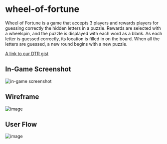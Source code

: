 # wheel-of-fortune

Wheel of Fortune is a game that accepts 3 players and rewards players for guessing correctly the hidden letters in a puzzle.
Rewards are selected with a wheelspin, and the puzzle is displayed with each word as a blank. As each letter is guessed 
correctly, its location is filled in on the board. When all the letters are guessed, a new round begins with a new puzzle.



[A link to our DTR gist](https://gist.github.com/kayleenovak/958a9a0321e624c0f27402baea4e50a1)

## In-Game Screenshot
![in-game screenshot](/images/wheel-of-fortune-screenshot.png)

## Wireframe

![image](https://i.postimg.cc/Hs6PJhfD/wireframe.jpg)

## User Flow

![image](https://i.postimg.cc/d1J8jqyW/userflow.jpg)

